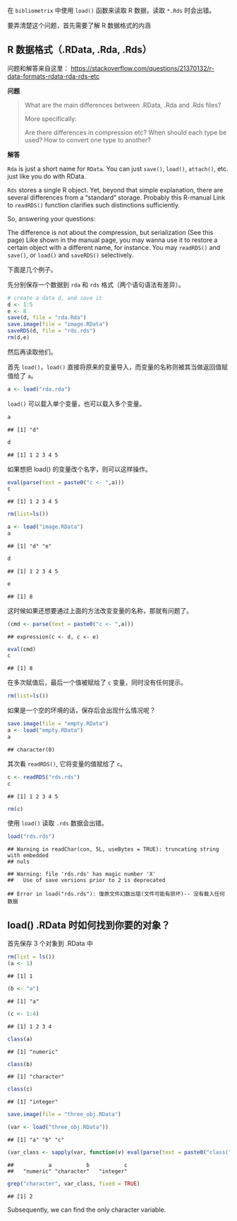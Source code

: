 在 `bibliometrix` 中使用 `load()` 函数来读取 R 数据，读取 `*.Rds`
时会出错。

要弄清楚这个问题，首先需要了解 R 数据格式的内涵

R 数据格式（.RData, .Rda, .Rds）
--------------------------------

问题和解答来自这里：
<https://stackoverflow.com/questions/21370132/r-data-formats-rdata-rda-rds-etc>

**问题**

> What are the main differences between .RData, .Rda and .Rds files?
>
> More specifically:
>
> Are there differences in compression etc? When should each type be
> used? How to convert one type to another?

**解答**

`Rda` is just a short name for `RData`. You can just `save()`, `load()`,
`attach()`, etc. just like you do with RData.

`Rds` stores a single R object. Yet, beyond that simple explanation,
there are several differences from a “standard” storage. Probably this
R-manual Link to `readRDS()` function clarifies such distinctions
sufficiently.

So, answering your questions:

The difference is not about the compression, but serialization (See this
page) Like shown in the manual page, you may wanna use it to restore a
certain object with a different name, for instance. You may `readRDS()`
and `save()`, or `load()` and `saveRDS()` selectively.

下面是几个例子。

先分别保存一个数据到 `rda` 和 `rds` 格式（两个语句语法有差异）。

``` r
# create a data d, and save it
d <- 1:5
e <- 8
save(d, file = "rda.Rda")
save.image(file = "image.RData")
saveRDS(d, file = "rds.rds")
rm(d,e)
```

然后再读取他们。

首先 `load()`，`load()`
直接将原来的变量导入，而变量的名称则被其当做返回值赋值给了 `a`。

``` r
a <- load("rda.rda")
```

`load()` 可以载入单个变量，也可以载入多个变量。

``` r
a
```

    ## [1] "d"

``` r
d
```

    ## [1] 1 2 3 4 5

如果想把 load() 的变量改个名字，则可以这样操作。

``` r
eval(parse(text = paste0("c <- ",a)))
c
```

    ## [1] 1 2 3 4 5

``` r
rm(list=ls())
```

``` r
a <- load("image.RData")
a
```

    ## [1] "d" "e"

``` r
d
```

    ## [1] 1 2 3 4 5

``` r
e
```

    ## [1] 8

这时候如果还想要通过上面的方法改变变量的名称，那就有问题了。

``` r
(cmd <- parse(text = paste0("c <- ",a)))
```

    ## expression(c <- d, c <- e)

``` r
eval(cmd)
c
```

    ## [1] 8

在多次赋值后，最后一个值被赋给了 `c` 变量，同时没有任何提示。

``` r
rm(list=ls())
```

如果是一个空的环境的话，保存后会出现什么情况呢？

``` r
save.image(file = "empty.RData")
a <- load("empty.RData")
a
```

    ## character(0)

其次看 `readRDS()`, 它将变量的值赋给了 `c`。

``` r
c <- readRDS("rds.rds")
c
```

    ## [1] 1 2 3 4 5

``` r
rm(c)
```

使用 `load()` 读取 `.rds` 数据会出错。

``` r
load("rds.rds")
```

    ## Warning in readChar(con, 5L, useBytes = TRUE): truncating string with embedded
    ## nuls

    ## Warning: file 'rds.rds' has magic number 'X'
    ##   Use of save versions prior to 2 is deprecated

    ## Error in load("rds.rds"): 復原文件幻数出错(文件可能有损坏)-- 没有载入任何数据

load() .RData 时如何找到你要的对象？
------------------------------------

首先保存 3 个对象到 .RData 中

``` r
rm(list = ls())
(a <- 1)
```

    ## [1] 1

``` r
(b <- "a")
```

    ## [1] "a"

``` r
(c <- 1:4)
```

    ## [1] 1 2 3 4

``` r
class(a)
```

    ## [1] "numeric"

``` r
class(b)
```

    ## [1] "character"

``` r
class(c)
```

    ## [1] "integer"

``` r
save.image(file = "three_obj.RData")
```

``` r
(var <- load("three_obj.RData"))
```

    ## [1] "a" "b" "c"

``` r
(var_class <- sapply(var, function(v) eval(parse(text = paste0("class(", v,")")))))
```

    ##           a           b           c 
    ##   "numeric" "character"   "integer"

``` r
grep("character", var_class, fixed = TRUE)
```

    ## [1] 2

Subsequently, we can find the only character variable.
